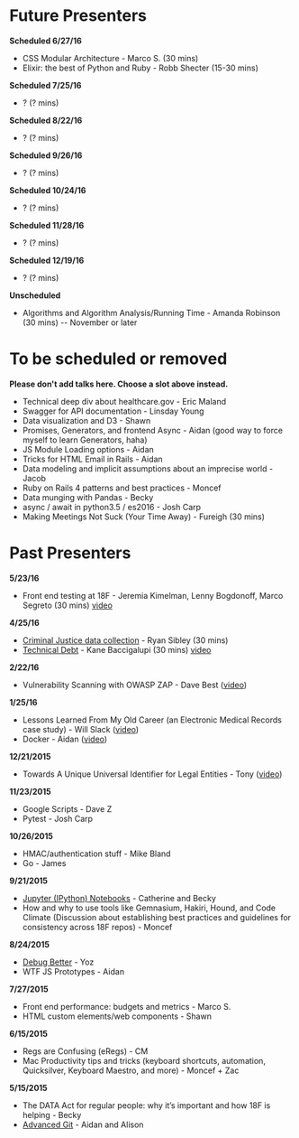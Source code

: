 # Future Presenters

**Scheduled 6/27/16**
* CSS Modular Architecture - Marco S. (30 mins)
* Elixir: the best of Python and Ruby - Robb Shecter (15-30 mins)

**Scheduled 7/25/16**
* ? (? mins)

**Scheduled 8/22/16**
* ? (? mins)

**Scheduled 9/26/16**
* ? (? mins)

**Scheduled 10/24/16**
* ? (? mins)

**Scheduled 11/28/16**
* ? (? mins)

**Scheduled 12/19/16**
* ? (? mins)

**Unscheduled**
* Algorithms and Algorithm Analysis/Running Time - Amanda Robinson (30 mins) -- November or later

# To be scheduled or removed
**Please don't add talks here. Choose a slot above instead.**
* Technical deep div about healthcare.gov - Eric Maland
* Swagger for API documentation - Linsday Young
* Data visualization and D3 - Shawn
* Promises, Generators, and frontend Async - Aidan (good way to force myself to learn Generators, haha)
* JS Module Loading options - Aidan
* Tricks for HTML Email in Rails - Aidan
* Data modeling and implicit assumptions about an imprecise world - Jacob
* Ruby on Rails 4 patterns and best practices - Moncef
* Data munging with Pandas - Becky
* async / await in python3.5 / es2016 - Josh Carp
* Making Meetings Not Suck (Your Time Away) - Fureigh (30 mins)


# Past Presenters
**5/23/16**
* Front end testing at 18F - Jeremia Kimelman, Lenny Bogdonoff, Marco Segreto (30 mins) [video](https://www.youtube.com/watch?v=8_y3D5zS6DA)

**4/25/16**
* [Criminal Justice data collection](https://docs.google.com/a/gsa.gov/presentation/d/1qyftJiZIDYxLH9cI4LZywEk4CknzQd36TJes9WiKezA/edit?usp=sharing) - Ryan Sibley (30 mins) 
* [Technical Debt](https://docs.google.com/presentation/d/14CwxeL_qvMWwB7rZe_WHVfHXQNpwFzLixBVbdb9EBIw/edit#slide=id.p) - Kane Baccigalupi (30 mins) [video](https://www.youtube.com/watch?v=9TON4bkTJhs&feature=youtu.be)

**2/22/16**
* Vulnerability Scanning with OWASP ZAP - Dave Best ([video](https://www.youtube.com/watch?v=2Dp7pAvKHaM))

**1/25/16**
* Lessons Learned From My Old Career (an Electronic Medical Records case study) - Will Slack  ([video](https://youtu.be/_ZIWTchpek8))
* Docker - Aidan ([video](https://youtu.be/_ZIWTchpek8?t=29m48s))

**12/21/2015**
* Towards A Unique Universal Identifier for Legal Entities - Tony ([video](https://www.youtube.com/watch?v=QJu0g7VryDU))

**11/23/2015**
* Google Scripts - Dave Z
* Pytest - Josh Carp

**10/26/2015**
* HMAC/authentication stuff - Mike Bland
* Go - James

**9/21/2015**
* [Jupyter (IPython) Notebooks](jupyter-notebook) - Catherine and Becky
* How and why to use tools like Gemnasium, Hakiri, Hound, and Code Climate (Discussion about establishing best practices and guidelines for consistency across 18F repos) - Moncef

**8/24/2015**
* [Debug Better](debug-better) - Yoz
* WTF JS Prototypes - Aidan

**7/27/2015**
* Front end performance: budgets and metrics - Marco S.
* HTML custom elements/web components - Shawn

**6/15/2015**
* Regs are Confusing (eRegs) - CM
* Mac Productivity tips and tricks (keyboard shortcuts, automation, Quicksilver, Keyboard Maestro, and more) - Moncef + Zac

**5/15/2015**
* The DATA Act for regular people: why it’s important and how 18F is helping - Becky
* [Advanced Git](git-flag-p) - Aidan and Alison
